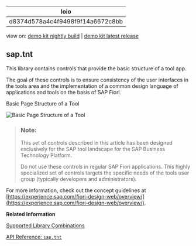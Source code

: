 <!-- loiod8374d578a4c4f9498f9f14a6672c8bb -->

| loio |
| -----|
| d8374d578a4c4f9498f9f14a6672c8bb |

<div id="loio">

view on: [demo kit nightly build](https://openui5nightly.hana.ondemand.com/#/topic/d8374d578a4c4f9498f9f14a6672c8bb) | [demo kit latest release](https://openui5.hana.ondemand.com/#/topic/d8374d578a4c4f9498f9f14a6672c8bb)</div>

## sap.tnt

This library contains controls that provide the basic structure of a tool app.

The goal of these controls is to ensure consistency of the user interfaces in the tools area and the implementation of a common design language of applications and tools on the basis of SAP Fiori.

   
  
<a name="loiod8374d578a4c4f9498f9f14a6672c8bb__fig_s3m_bqq_dv"/>Basic Page Structure of a Tool

 ![](loio1401097cea0e42689fc9c57c1097dfe7_HiRes.png "Basic Page Structure of a Tool") 

> ### Note:  
> This set of controls described in this article has been designed exclusively for the SAP tool landscape for the SAP Business Technology Platform.
> 
> Do not use these controls in regular SAP Fiori applications. This highly specialized set of controls targets the specific needs of the tools user group \(typically developers and administrators\).

For more information, check out the concept guidelines at [https://experience.sap.com/fiori-design-web/overview/](https://experience.sap.com/fiori-design-web/overview/).

**Related Information**  


[Supported Library Combinations](Supported_Library_Combinations_363cd16.md "OpenUI5 provides a set of JavaScript and CSS libraries, which can be combined in an application using the combinations that are supported.")

[API Reference: `sap.tnt`](https://openui5.hana.ondemand.com/#docs/api/symbols/sap.tnt.html)

